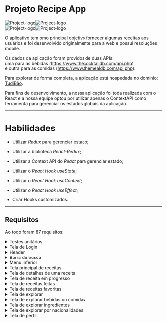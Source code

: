 # Projeto Recipe App

<div style="display: flex;" align="center">
  <img src="[../../images/login(1).gif](https://raw.githubusercontent.com/JuniorMira0/Recipes-App/main/src/images/login%20(1).gif
)" alt="Project-logo">
  <img src="../../images/explore(2).gif" alt="Project-logo">
</div>

<div style="display: flex;" align="center">
  <img src="../../images/explore(1).gif" alt="Project-logo">
  <img src="../../images/make(1).gif" alt="Project-logo">
</div>

O aplicativo tem omo principal objetivo fornecer algumas receitas aos usuários e foi desenvolvido originalmente para a web e possui resoluções mobile.

Os dados da aplicação foram providos de duas APIs:
<br>
uma para as bebidas (https://www.thecocktaildb.com/api.php)
<br>
e outra para as comidas (https://www.themealdb.com/api.php).

Para explorar de forma completa, a aplicação está hospedada no domínio: <a target="_blank" href="https://tudibao.surge.sh">TudiBão</a>.

Para fins de desenvolvimento, a nossa aplicação foi toda realizada com o React e a nossa equipe optou por utilizar apenas o ContextAPI como ferramenta para gerenciar os estados globais da aplicação.

---

# Habilidades

- Utilizar _Redux_ para gerenciar estado;

- Utilizar a biblioteca _React-Redux_;

- Utilizar a Context API do _React_ para gerenciar estado;

- Utilizar o _React Hook useState_;

- Utilizar o _React Hook useContext_;

- Utilizar o _React Hook useEffect_;

- Criar Hooks customizados.

---

## Requisitos

Ao todo foram 87 requisitos:

  <details>
    <summary>Testes unitários</summary>

- 1: Desenvolva os testes unitários de maneira que a cobertura seja de, no mínimo, 90%;
</details>

  <details>
    <summary>Tela de Login</summary>

- 2: Crie todos os elementos que devem respeitar os atributos descritos no protótipo para a tela de login;
- 3: Desenvolva a tela de maneira que a pessoa deve conseguir escrever seu email no input de email;
- 4: Desenvolva a tela de maneira que a pessoa deve conseguir escrever sua senha no input de senha;
- 5: Desenvolva a tela de maneira que o formulário só seja válido após um email válido e uma senha de mais de 6 caracteres serem preenchidos;
- 6: Salve 2 tokens no localStorage após a submissão, identificados pelas chaves mealsToken e cocktailsToken;
- 7: Salve o e-mail da pessoa usuária no localStorage na chave user após a submissão;
- 8: Redirecione a pessoa usuária para a tela principal de receitas de comidas após a submissão e validação com sucesso do login;
</details>

  <details>
    <summary>Header</summary>

- 9: Implemente os elementos do header na tela principal de receitas, respeitando os atributos descritos no protótipo;
- 10: Implemente um ícone para a tela de perfil, um título e um ícone para a busca, caso exista no protótipo;
- 11: Redirecione a pessoa usuária para a tela de perfil ao clicar no botão de perfil;
- 12: Desenvolva o botão de busca que, ao ser clicado, a barra de busca deve aparecer. O mesmo serve para escondê-la;
</details>

  <details>
    <summary>Barra de busca</summary>

- 13: Implemente os elementos da barra de busca respeitando os atributos descritos no protótipo;
- 14: Posicione a barra logo abaixo do header e implemente 3 radio buttons: Ingrediente, Nome e Primeira letra;
- 15: Busque na API de comidas caso a pessoa esteja na página de comidas e na de bebidas caso esteja na de bebidas;
- 16: Redirecione para a tela de detalhes da receita caso apenas uma receita seja encontrada, com o ID da mesma na URL;
- 17: Mostre as receitas em cards caso mais de uma receita seja encontrada;
- 18: Exiba um `alert` caso nenhuma receita seja encontrada;
</details>

  <details>
    <summary>Menu inferior</summary>

- 19: Implemente os elementos do menu inferior respeitando os atributos descritos no protótipo;
- 20: Posicione o menu inferior de forma fixa e apresente 3 ícones: um para comidas, um para bebidas e outro para exploração;
- 21: Exiba o menu inferior apenas nas telas indicadas pelo protótipo;
- 22: Redirecione a pessoa usuária para uma lista de cocktails ao clicar no ícone de bebidas;
- 23: Redirecione a pessoa usuária para a tela de explorar ao clicar no ícone de exploração;
- 24: Redirecione a pessoa usuária para uma lista de comidas ao clicar no ícone de comidas;
</details>

  <details>
    <summary>Tela principal de receitas</summary>

- 25: Implemente os elementos da tela principal de receitas respeitando os atributos descritos no protótipo;
- 26: Carregue as 12 primeiras receitas de comidas ou bebidas, uma em cada card;
- 27: Implemente os botões de categoria para serem utilizados como filtro;
- 28: Implemente o filtro das receitas através da API ao clicar no filtro de categoria;
- 29: Implemente o filtro como um toggle, que se for selecionado de novo, o app deve retornar as receitas sem nenhum filtro;
- 30: Implemente o filtro de categoria para que apenas um seja selecionado por vez;
- 31: Desenvolva o filtro de categorias com a opção de filtrar por todas as categorias;
- 32: Redirecione a pessoa usuária, ao clicar no card, para a tela de detalhes, que deve mudar a rota e conter o id da receita na URL;
</details>

  <details>
    <summary>Tela de detalhes de uma receita</summary>

- 33: Implemente os elementos da tela de detalhes de uma receita respeitando os atributos descritos no protótipo;
- 34: Realize uma request para a API passando o `id` da receita que deve estar disponível nos parâmetros da URL;
- 35: Desenvolva a tela de forma que contenha uma imagem da receita, o título, a categoria (ou se é ou não alcoólico), uma lista de ingredientes seguidos pelas quantidades, instruções, um vídeo do youtube "embedado" e recomendações;
- 36: Implemente as recomendações, para receitas de comida, a recomendação deverá ser bebida e vice-versa;
- 37: Implemente os cards de recomendação, onde serão 6 cards, mas mostrando apenas 2 e o scroll é horizontal, similar a um `carousel`;
- 38: Desenvolva um botão de nome "Start Recipe" que deve ficar fixo na parte de baixo da tela o tempo todo;
- 39: Implemente a solução de forma que caso a receita já tenha sido feita, o botão "Start Recipe" deve sumir;
- 40: Implemente a solução de modo que caso a receita tenha sido iniciada mas não finalizada, o texto do botão deve ser "Continue Recipe";
- 41: Redirecione a pessoa usuária caso o botão "Start Recipe" seja clicado, a rota deve mudar para a tela de receita em progresso;
- 42: Implemente um botão de compartilhar e um de favoritar a receita;
- 43: Implemente a solução de forma que, ao clicar no botão de compartilhar, o link da receita dentro do app deve ser copiado para o clipboard e uma mensagem avisando que o link foi copiado deve aparecer;
- 44: Implemente o ícone do coração (favorito) de maneira que, deve vir preenchido caso a receita esteja favoritada e "despreenchido" caso contrário;
- 45: Implemente a lógica no botão de favoritar, caso seja clicado, o ícone do coração deve mudar seu estado atual, caso esteja preenchido deve mudar para "despreenchido" e vice-versa;
- 46: Salve as receitas favoritas no `localStorage` na chave `favoriteRecipes`;
</details>

  <details>
    <summary>Tela de receita em progresso</summary>

- 47: Desenvolva a tela de maneira que contenha uma imagem da receita, seu titulo, sua categoria (ou se a bebida é alcoólica ou não) uma lista de ingredientes com suas respectivas quantidades e suas instruções;
- 48: Desenvolva um checkbox para cada item da lista de ingredientes;
- 49: Implemente uma lógica que, ao clicar no checkbox de um ingrediente, o nome dele deve ser "riscado" da lista;
- 50: Salve o estado do progresso, que deve ser mantido caso a pessoa atualize a página ou volte para a mesma receita;
- 51: Desenvolva a lógica de favoritar e compartilhar, a lógica da tela de detalhes de uma receita se aplica aqui;
- 52: Implemente a solução de maneira que o botão de finalizar receita ('Finish Recipe') só pode estar habilitado quando todos os ingredientes estiverem _"checkados"_ (marcados);
- 53: Redirecione a pessoa usuária após clicar no botão de finalizar receita ('Finish Recipe'), para a página de receitas feitas, cuja rota deve ser `/receitas-feitas`;
</details>

  <details>
    <summary>Tela de receitas feitas</summary>

- 54: Implemente os elementos da tela de receitas feitas respeitando os atributos descritos no protótipo;
- 55: Desenvolva a tela de maneira que, caso a receita do card seja uma comida, ela deve possuir: a foto da receita, o nome, a categoria, a nacionalidade, a data em que a pessoa fez a receita, as 2 primeiras tags retornadas pela API e um botão de compartilhar;
- 56: Desenvolva a tela de maneira que, caso a receita do card seja uma bebida, ela deve possuir: a foto da receita, o nome, se é alcoólica, a data em que a pessoa fez a receita e um botão de compartilhar;
- 57: Desenvolva a solução de maneira que o botão de compartilhar deve copiar a URL da tela de detalhes da receita para o clipboard;
- 58: Implemente 2 botões que filtram as receitas por comida ou bebida e um terceiro que remove todos os filtros;
- 59: Redirecione para a tela de detalhes da receita caso seja clicado na foto ou no nome da receita;
</details>

  <details>
    <summary>Tela de receitas favoritas</summary>

- 60: Implemente os elementos da tela de receitas favoritas (cumulativo com os atributos em comum com a tela de receitas feitas) respeitando os atributos descritos no protótipo;
- 61: Desenvolva a tela de maneira que, caso a receita do card seja uma comida, ela deve possuir: a foto da receita, o nome, a categoria, a nacionalidade, um botão de compartilhar e um de "desfavoritar";
- 62: Desenvolva a tela de maneira que, caso a receita do card seja uma bebida, ela deve possuir: a foto da receita, o nome, se é alcoólica ou não, um botão de compartilhar e um de "desfavoritar";
- 63: Desenvolva a solução de maneira que o botão de compartilhar deve copiar a URL da tela de detalhes da receita para o clipboard;
- 64: Desenvolva a solução de maneira que o botão de "desfavoritar" deve remover a receita da lista de receitas favoritas do `localStorage` e da tela;
- 65: Implemente 2 botões que filtram as receitas por comida ou bebida e um terceiro que remove todos os filtros;
- 66: Redirecione a pessoa usuária ao clicar na foto ou no nome da receita, a rota deve mudar para a tela de detalhes daquela receita;
</details>

  <details>
    <summary>Tela de explorar</summary>

- 67: Implemente os elementos da tela de explorar respeitando os atributos descritos no protótipo;
- 68: Desenvolva a tela de maneira que tenha 2 botões: um para explorar comidas e o outro para explorar bebidas;
- 69: Redirecione a pessoa usuária ao clicar em um dos botões, a rota deve mudar para a página de explorar comidas ou de explorar bebidas;
</details>

  <details>
    <summary>Tela de explorar bebidas ou comidas</summary>

- 70: Implemente os elementos da tela de explorar bebidas ou comidas respeitando os atributos descritos no protótipo;
- 71: Desenvolva 3 botões: um para explorar por ingrediente, um para explorar por nacionalidade e um para pegar uma receita aleatória;
- 72: Redirecione a pessoa usuária ao clicar em "By Ingredient", a rota deve mudar para a tela de explorar por ingredientes;
- 73: Redirecione a pessoa usuária ao clicar em "By Nationality", a rota deve mudar para tela de explorar por nacionalidades;
- 74: Redirecione a pessoa usuária ao clicar em "Surprise me!", a rota deve mudar para a tela de detalhes de uma receita, que deve ser escolhida de forma aleatória através da API;
</details>

  <details>
    <summary>Tela de explorar ingredientes</summary>

- 75: Implemente os elementos da tela de explorar ingredientes respeitando os atributos descritos no protótipo;
- 76: Desenvolva cards para os 12 primeiros ingredientes, de forma que cada card contenha o nome do ingrediente e uma foto;
- 77: Redireciona a pessoa usuária ao clicar no card do ingrediente, a rota deve mudar para tela principal de receitas mas mostrando apenas as receitas que contém o ingrediente escolhido;
</details>

  <details>
    <summary>Tela de explorar por nacionalidades</summary>

- 78: Implemente os elementos da tela de explorar por nacionalidades respeitando os atributos descritos no protótipo;
- 79: Desenvolva as mesmas especificações da tela de receitas principal, com a diferença de que os filtros de categoria são substituídos por um dropdown;
- 80: Implemente o dropdown de maneira que devem estar disponíveis todas as áreas retornadas da API, incluindo a opção "All", que retorna as receitas sem nenhum filtro;
- 81: Implemente a rota que deve ser apenas `/explore/foods/nationalities`;
</details>

  <details>
    <summary>Tela de perfil</summary>

- 82: Implemente os elementos da tela de perfil respeitando os atributos descritos no protótipo;
- 83: Implemente a solução de maneira que o e-mail da pessoa usuária deve estar visível;
- 84: Implemente 3 botões: um de nome "Done Recipes", um de nome "Favorite Recipes" e um de nome "Logout";
- 85: Redirecione a pessoa usuária que, ao clicar no botão de "Favorite Recipes", a rota deve mudar para a tela de receitas favoritas;
- 86: Redirecione a pessoa usuária que, ao clicar no botão de "Done Recipes", a rota deve mudar para a tela de receitas feitas;
- 87: Redirecione a pessoa usuária que, ao clicar no botão de "Logout", o `localStorage` deve ser limpo e a rota deve mudar para a tela de login.
</details>
